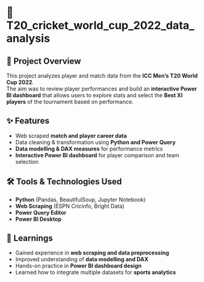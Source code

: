 # 🏏  T20_cricket_world_cup_2022_data_analysis

## 📌 Project Overview  
This project analyzes player and match data from the **ICC Men’s T20 World Cup 2022**.  
The aim was to review player performances and build an **interactive Power BI dashboard** that allows users to explore stats and select the **Best XI players** of the tournament based on performance.  

## ✨ Features  
- Web scraped **match and player career data**  
- Data cleaning & transformation using **Python and Power Query**  
- **Data modelling & DAX measures** for performance metrics  
- **Interactive Power BI dashboard** for player comparison and team selection  

## 🛠️ Tools & Technologies Used  
- **Python** (Pandas, BeautifulSoup, Jupyter Notebook)  
- **Web Scraping** (ESPN Cricinfo, Bright Data)  
- **Power Query Editor**  
- **Power BI Desktop**  

## 🎯 Learnings  
- Gained experience in **web scraping and data preprocessing**  
- Improved understanding of **data modelling and DAX**  
- Hands-on practice in **Power BI dashboard design**  
- Learned how to integrate multiple datasets for **sports analytics**  
